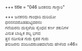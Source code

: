 +++
title = "046 ಜನಕನನು ಗಾನ್ಧಾರಿ"

+++
ಜನಕನನು ಗಾಂಧಾರಿ ದುರಿಯೋ   
ಧನನನವರೊಡಹುಟ್ಟಿದರನಂ   
ಗನೆಯರನು ದುಸ್ಸಳೆಯ ಸೈಂಧವ ಕರ್ಣ ಶಕುನಿಗಳ   
ವಿನುತ ಬಾಹ್ಲಿಕ ಶಲ್ಯ ಭಗದ   
ತ್ತನ ನದೀಸುತ ಗುರು ಕೃಪರ ಗುರು   
ತನುಜರನು ವಂದಿಸಿದರುಚಿತದಲೆಂದು ಹೇಳೆಂದ   ॥46॥